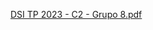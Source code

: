 [DSI TP 2023 - C2 - Grupo 8.pdf](https://github.com/user-attachments/files/17805206/DSI.TP.2023.-.C2.-.Grupo.8.pdf)
